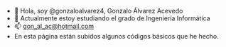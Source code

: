 - 👋 Hola, soy @gonzaloalvarez4, Gonzalo Álvarez Acevedo
- 🌱 Actualmente estoy estudiando el grado de Ingeniería Informática
- 📫  gon_al_ac@hotmail.com
- En esta página  están subidos algunos códigos básicos que he hecho.
<!---
gonzaloalvarez4/gonzaloalvarez4 is a ✨ special ✨ repository because its `README.md` (this file) appears on your GitHub profile.
You can click the Preview link to take a look at your changes.
--->
